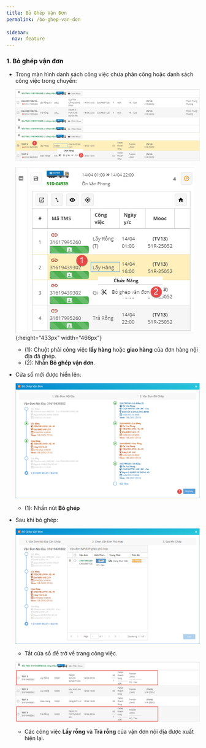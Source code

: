 ```yaml
---
title: Bỏ Ghép Vận Đơn
permalink: /bo-ghep-van-don

sidebar:
  nav: feature
---
```



### **1. Bỏ ghép vận đơn**
* Trong màn hình danh sách công việc chưa phân công hoặc danh sách công việc trong chuyến:

     ![](assets/uncombinetask/001_Select_Combined_Task.jpg)

     ![](assets/uncombinetask/001_Select_Combined_Task_1.jpg){:height="433px" width="466px"}
     
     * (1): Chuột phải công việc **lấy hàng** hoặc **giao hàng** của đơn hàng nội địa đã ghép.
     * (2): Nhấn **Bỏ ghép vận đơn**.

* Cửa sổ mới được hiển lên:

     ![](assets/uncombinetask/002_UnCombine_Task.jpg)

     * (1): Nhấn nút **Bỏ ghép**

* Sau khi bỏ ghép:

     ![](assets/uncombinetask/003_After_Uncombine.jpg)

     * Tắt cửa sổ để trở về trang công việc.

     ![](assets/uncombinetask/004_After_Uncombine_1.jpg)

     * Các công việc **Lấy rỗng** và **Trả rỗng** của vận đơn nội địa được xuất hiện lại.
